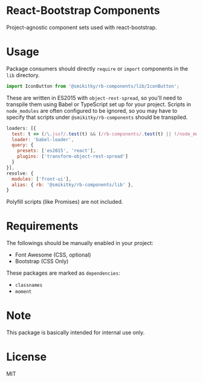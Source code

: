 # React-Bootstrap Components

Project-agnostic component sets used with react-bootstrap.

# Usage

Package consumers should directly `require` or `import` components
in the `lib` directory.

```js
import IconButton from '@smikitky/rb-components/lib/IconButton';
```

These are written in ES2015 with `object-rest-spread`,
so you'll need to transpile them using Babel or TypeScript set up for your project.
Scripts in `node_modules` are often configured to be ignored, so you may have to
specify that scripts under `@smikitky/rb-components` should be transpiled.

```js
loaders: [{
  test: t => (/\.jsx?/.test(t) && (/rb-components/.test(t) || !/node_modules/.test(t))),
  loader: 'babel-loader',
  query: {
    presets: ['es2015', 'react'],
    plugins: ['transform-object-rest-spread']
  }
}],
resolve: {
  modules: ['front-ui'],
  alias: { rb: '@smikitky/rb-components/lib' },
}
```

Polyfill scripts (like Promises) are not included.

# Requirements

The followings should be manually enabled in your project:

- Font Awesome (CSS, optional)
- Bootstrap (CSS Only)

These packages are marked as `dependencies`:

- `classnames`
- `moment`

# Note

This package is basically intended for internal use only.

# License

MIT
